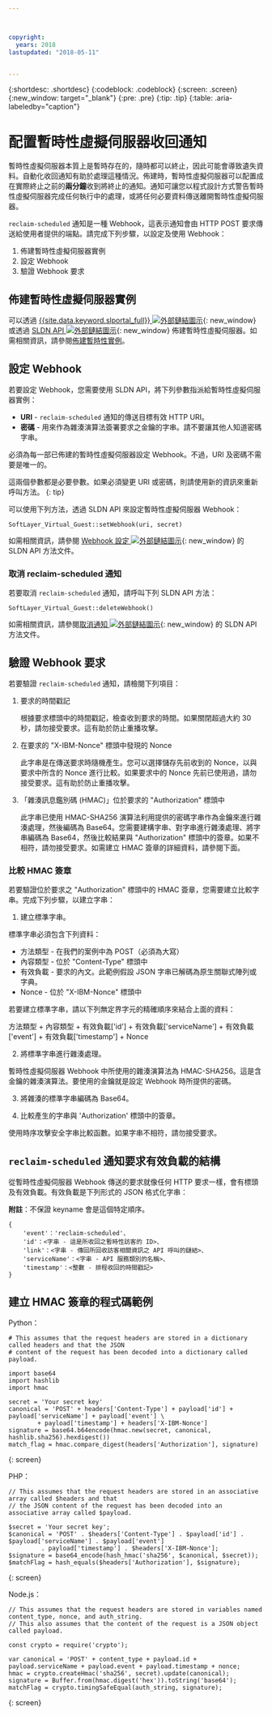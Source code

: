 ```yaml
---



copyright:
  years: 2018
lastupdated: "2018-05-11"


---
```


{:shortdesc: .shortdesc}
{:codeblock: .codeblock}
{:screen: .screen}
{:new_window: target="_blank"}
{:pre: .pre}
{:tip: .tip}
{:table: .aria-labeledby="caption"}

# 配置暫時性虛擬伺服器收回通知 

暫時性虛擬伺服器本質上是暫時存在的，隨時都可以終止，因此可能會導致遺失資料。自動化收回通知有助於處理這種情況。佈建時，暫時性虛擬伺服器可以配置成在實際終止之前的**兩分鐘**收到將終止的通知。通知可讓您以程式設計方式警告暫時性虛擬伺服器完成任何執行中的處理，或將任何必要資料傳送離開暫時性虛擬伺服器。

`reclaim-scheduled` 通知是一種 Webhook，這表示通知會由 HTTP POST 要求傳送給使用者提供的端點。請完成下列步驟，以設定及使用 Webhook：

1. 佈建暫時性虛擬伺服器實例
2. 設定 Webhook 
3. 驗證 Webhook 要求

## 佈建暫時性虛擬伺服器實例

可以透過 [{{site.data.keyword.slportal_full}} ![外部鏈結圖示](../icons/launch-glyph.svg "外部鏈結圖示")](https://control.softlayer.com/){: new_window} 或透過 [SLDN API ![外部鏈結圖示](../icons/launch-glyph.svg "外部鏈結圖示")](http://sldn.softlayer.com){: new_window} 佈建暫時性虛擬伺服器。如需相關資訊，請參閱[佈建暫時性實例](/docs/vsi/vsi_provision_transient.html)。 

## 設定 Webhook

若要設定 Webhook，您需要使用 SLDN API，將下列參數指派給暫時性虛擬伺服器實例：

   * **URI** - `reclaim-scheduled` 通知的傳送目標有效 HTTP URI。
   * **密碼** - 用來作為雜湊演算法簽署要求之金鑰的字串。請不要讓其他人知道密碼字串。
   
必須為每一部已佈建的暫時性虛擬伺服器設定 Webhook。不過，URI 及密碼不需要是唯一的。

這兩個參數都是必要參數。如果必須變更 URI 或密碼，則請使用新的資訊來重新呼叫方法。
{: tip}

可以使用下列方法，透過 SLDN API 來設定暫時性虛擬伺服器 Webhook：

  `SoftLayer_Virtual_Guest::setWebhook(uri, secret)`

如需相關資訊，請參閱 [Webhook 設定 ![外部鏈結圖示](../icons/launch-glyph.svg "外部鏈結圖示")](http://sldn.softlayer.com/reference/services/SoftLayer_Virtual_Guest/setTransientWebhook/){: new_window} 的 SLDN API 方法文件。

### 取消 reclaim-scheduled 通知

若要取消 `reclaim-scheduled` 通知，請呼叫下列 SLDN API 方法：

  `SoftLayer_Virtual_Guest::deleteWebhook()`

如需相關資訊，請參閱[取消通知 ![外部鏈結圖示](../icons/launch-glyph.svg "外部鏈結圖示")](http://sldn.softlayer.com/reference/services/SoftLayer_Virtual_Guest/deleteTransientWebhook/){: new_window} 的 SLDN API 方法文件。

## 驗證 Webhook 要求

若要驗證 `reclaim-scheduled` 通知，請檢閱下列項目： 

1. 要求的時間戳記

   根據要求標頭中的時間戳記，檢查收到要求的時間。如果關閉超過大約 30 秒，請勿接受要求。這有助於防止重播攻擊。

2. 在要求的 "X-IBM-Nonce" 標頭中發現的 Nonce

   此字串是在傳送要求時隨機產生。您可以選擇儲存先前收到的 Nonce，以與要求中所含的 Nonce 進行比較。如果要求中的 Nonce 先前已使用過，請勿接受要求。這有助於防止重播攻擊。

3. 「雜湊訊息鑑別碼 (HMAC)」位於要求的 "Authorization" 標頭中

   此字串已使用 HMAC-SHA256 演算法利用提供的密碼字串作為金鑰來進行雜湊處理，然後編碼為 Base64。您需要建構字串、對字串進行雜湊處理、將字串編碼為 Base64，然後比較結果與 "Authorization" 標頭中的簽章。如果不相符，請勿接受要求。如需建立 HMAC 簽章的詳細資料，請參閱下面。

### 比較 HMAC 簽章

若要驗證位於要求之 "Authorization" 標頭中的 HMAC 簽章，您需要建立比較字串。完成下列步驟，以建立字串：

1. 建立標準字串。

  標準字串必須包含下列資料：
  * 方法類型 - 在我們的案例中為 POST（必須為大寫）
  * 內容類型 - 位於 "Content-Type" 標頭中
  * 有效負載 - 要求的內文。此範例假設 JSON 字串已解碼為原生關聯式陣列或字典。  
  * Nonce - 位於 "X-IBM-Nonce" 標頭中

  若要建立標準字串，請以下列無定界字元的精確順序來結合上面的資料：

  方法類型 + 內容類型 + 有效負載['id'] + 有效負載['serviceName'] + 有效負載['event'] + 有效負載['timestamp'] + Nonce

2. 將標準字串進行雜湊處理。

  暫時性虛擬伺服器 Webhook 中所使用的雜湊演算法為 HMAC-SHA256。這是含金鑰的雜湊演算法。要使用的金鑰就是設定 Webhook 時所提供的密碼。

3. 將雜湊的標準字串編碼為 Base64。

4. 比較產生的字串與 'Authorization' 標頭中的簽章。  

  使用時序攻擊安全字串比較函數。如果字串不相符，請勿接受要求。

## `reclaim-scheduled` 通知要求有效負載的結構

從暫時性虛擬伺服器 Webhook 傳送的要求就像任何 HTTP 要求一樣，會有標頭及有效負載。有效負載是下列形式的 JSON 格式化字串：

**附註**：不保證 keyname 會是這個特定順序。

	{
		'event'：'reclaim-scheduled'、
		'id'：<字串 - 這是所收回之暫時性訪客的 ID>、
		'link'：<字串 - 傳回所回收訪客相關資訊之 API 呼叫的鏈結>、
		'serviceName'：<字串 - API 服務類別的名稱>、
		'timestamp'：<整數 - 排程收回的時間戳記>
	}


## 建立 HMAC 簽章的程式碼範例

Python：

```
# This assumes that the request headers are stored in a dictionary called headers and that the JSON
# content of the request has been decoded into a dictionary called payload.

import base64
import hashlib
import hmac

secret = 'Your secret key'
canonical = 'POST' + headers['Content-Type'] + payload['id'] + payload['serviceName'] + payload['event'] \
	    + payload['timestamp'] + headers['X-IBM-Nonce']
signature = base64.b64encode(hmac.new(secret, canonical, hashlib.sha256).hexdigest())
match_flag = hmac.compare_digest(headers['Authorization'], signature)
```
{: screen}

PHP：

```
// This assumes that the request headers are stored in an associative array called $headers and that
// the JSON content of the request has been decoded into an associative array called $payload.

$secret = 'Your secret key';
$canonical = 'POST' . $headers['Content-Type'] . $payload['id'] . $payload['serviceName'] . $payload['event']
	     . payload['timestamp'] . $headers['X-IBM-Nonce'];
$signature = base64_encode(hash_hmac('sha256', $canonical, $secret));
$matchFlag = hash_equals($headers['Authorization'], $signature); 
```
{: screen}

Node.js：

```
// This assumes that the request headers are stored in variables named content_type, nonce, and auth_string.
// This also assumes that the content of the request is a JSON object called payload.

const crypto = require('crypto');

var canonical = 'POST' + content_type + payload.id + payload.serviceName + payload.event + payload.timestamp + nonce;
hmac = crypto.createHmac('sha256', secret).update(canonical);
signature = Buffer.from(hmac.digest('hex')).toString('base64');
matchFlag = crypto.timingSafeEqual(auth_string, signature);
```
{: screen}
